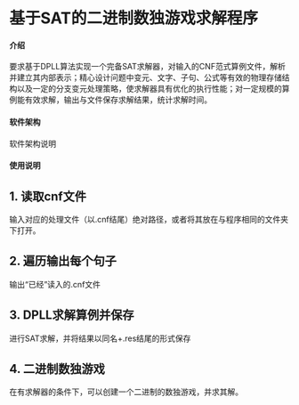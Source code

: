# 基于SAT的二进制数独游戏求解程序

#### 介绍
要求基于DPLL算法实现一个完备SAT求解器，对输入的CNF范式算例文件，解析并建立其内部表示；精心设计问题中变元、文字、子句、公式等有效的物理存储结构以及一定的分支变元处理策略，使求解器具有优化的执行性能；对一定规模的算例能有效求解，输出与文件保存求解结果，统计求解时间。

#### 软件架构
软件架构说明


#### 使用说明

## 1.  读取cnf文件
输入对应的处理文件（以.cnf结尾）绝对路径，或者将其放在与程序相同的文件夹下打开。
## 2.  遍历输出每个句子
输出“已经”读入的.cnf文件
## 3.  DPLL求解算例并保存
进行SAT求解，并将结果以同名+.res结尾的形式保存
## 4.  二进制数独游戏
在有求解器的条件下，可以创建一个二进制的数独游戏，并求其解。

